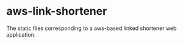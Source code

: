 # aws-link-shortener
The static files corresponding to a aws-based linked shortener web application.
